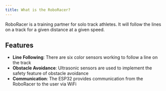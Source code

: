 ```yaml
---
title: What is the RoboRacer?
---
```


RoboRacer is a training partner for solo track athletes. 
It will follow the lines on a track for a given distance at a given speed.

## Features

- **Line Following**: There are six color sensors working to follow a line on the track
- **Obstacle Avoidance**: Ultrasonic sensors are used to implement the safety feature of obstacle avoidance
- **Communication**: The ESP32 provides communication from the RoboRacer to the user via WiFi